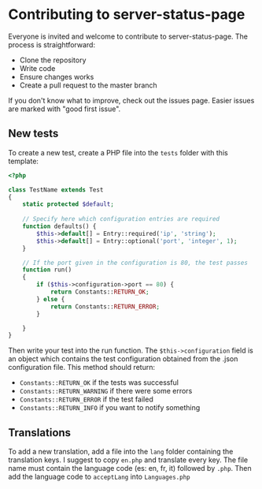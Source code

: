 # Contributing to server-status-page
Everyone is invited and welcome to contribute to server-status-page. The process is straightforward:
* Clone the repository
* Write code
* Ensure changes works
* Create a pull request to the master branch

If you don't know what to improve, check out the issues page. Easier issues are marked with "good first issue".

New tests
---
To create a new test, create a PHP file into the `tests` folder with this template:
```php
<?php

class TestName extends Test
{
    static protected $default;
    
    // Specify here which configuration entries are required
    function defaults() {
        $this->default[] = Entry::required('ip', 'string');
        $this->default[] = Entry::optional('port', 'integer', 1);
    }

    // If the port given in the configuration is 80, the test passes
    function run()
    {
        if ($this->configuration->port == 80) {
            return Constants::RETURN_OK;  
        } else {
            return Constants::RETURN_ERROR;     
        }

    }
}
```
Then write your test into the run function. The `$this->configuration` field is an object which contains the test configuration obtained from the .json configuration file. This method should return:
* `Constants::RETURN_OK` if the tests was successful
* `Constants::RETURN_WARNING` if there were some errors
* `Constants::RETURN_ERROR` if the test failed
* `Constants::RETURN_INFO` if you want to notify something

Translations
---
To add a new translation, add a file into the `lang` folder containing the translation keys. I suggest to copy `en.php` and translate every key. The file name must contain the language code (es: en, fr, it) followed by `.php`. Then add the language code to `acceptLang` into `Languages.php`
